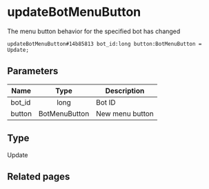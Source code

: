 # updateBotMenuButton
The menu button behavior for the specified bot has changed

```
updateBotMenuButton#14b85813 bot_id:long button:BotMenuButton = Update;
```

## Parameters
| Name | Type | Description |
| ---- | :----: | ----------- |
| bot_id | long | Bot ID |
| button | BotMenuButton | New menu button |


## Type
Update

## Related pages
